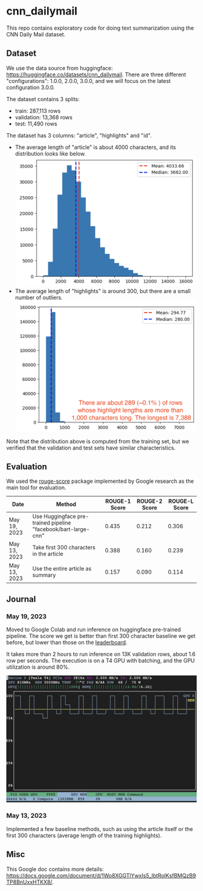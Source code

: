 # cnn_dailymail

This repo contains exploratory code for doing text summarization using the CNN Daily Mail dataset.

## Dataset

We use the data source from huggingface: https://huggingface.co/datasets/cnn_dailymail.
There are three different "configurations": 1.0.0, 2.0.0, 3.0.0, and we will focus on the latest configuration 3.0.0.

The dataset contains 3 splits:
- train: 287,113 rows
- validation: 13,368 rows
- test: 11,490 rows

The dataset has 3 columns: "article", "highlights" and "id".
- The average length of "article" is about 4000 characters, and its distribution looks like below.
  ![article length distribution](assets/article_len_dist.png)
- The average length of "highlights" is around 300, but there are a small number of outliers.
  ![highlights length distribution](assets/highlights_len_dist.png)

Note that the distribution above is computed from the training set,
but we verified that the validation and test sets have similar characteristics.


## Evaluation
We used the [rouge-score](https://pypi.org/project/rouge-score/) package implemented by Google research as the main tool for evaluation.

| Date          | Method                                                         | ROUGE-1 Score | ROUGE-2 Score | ROUGE-L Score |
|---------------|----------------------------------------------------------------|---------------|---------------|---------------|
|  May 19, 2023 | Use Huggingface pre-trained pipeline "facebook/bart-large-cnn" | 0.435         | 0.212         | 0.306         |
|  May 13, 2023 | Take first 300 characters in the article                       | 0.388         | 0.160         | 0.239         |
|  May 13, 2023 | Use the entire article as summary                              | 0.157         | 0.090         | 0.114         |

## Journal

### May 19, 2023

Moved to Google Colab and run inference on huggingface pre-trained pipeline.
The score we get is better than first 300 character baseline we get before, but
lower than those on the [leaderboard](https://paperswithcode.com/sota/document-summarization-on-cnn-daily-mail).

It takes more than 2 hours to run inference on 13K validation rows, about 1.6 row per seconds.
The execution is on a T4 GPU with batching, and the GPU utilization is around 80%.

![GPU Usage](assets/20230519_GPU_Usage.png)

### May 13, 2023

Implemented a few baseline methods, such as using the article itself or the first 300 characters (average length of the training highlights).


## Misc
This Google doc contains more details: https://docs.google.com/document/d/1Wo8XGGTlYwxIs5_lbtRolKsfBMQzB9TP8BnUxxHTKX8/.
